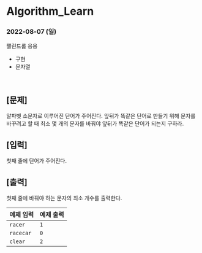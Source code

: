 # Algorithm_Learn
### 2022-08-07 (일)
팰린드롬 응용
- 구현
- 문자열

<br>

[문제]
-----------
알파벳 소문자로 이루어진 단어가 주어진다. 
앞뒤가 똑같은 단어로 만들기 위해 문자를 바꾸려고 할 때 최소 몇 개의 문자를 바꿔야 앞뒤가 똑같은 단어가 되는지 구하라.

[입력]
-----------
첫째 줄에 단어가 주어진다. 

[출력]
-----------
첫째 줄에 바꿔야 하는 문자의 최소 개수를 출력한다.

| 예제 입력          | 예제 출력    |
| ------------------ | ----------- |
| `racer`            | `1`         |
| `racecar`          | `0`         |
| `clear`            | `2`         |
